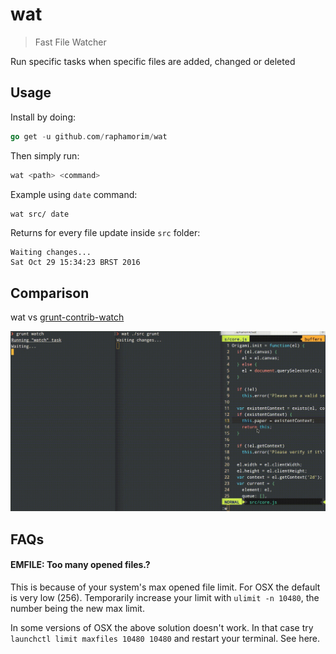 # wat

> Fast File Watcher

Run specific tasks when specific files are added, changed or deleted

## Usage

Install by doing:

```go
go get -u github.com/raphamorim/wat
```

Then simply run:

```bash
wat <path> <command>
```

Example using `date` command:

```bash
wat src/ date
```

Returns for every file update inside `src` folder:

```
Waiting changes...
Sat Oct 29 15:34:23 BRST 2016
```

## Comparison

wat vs [grunt-contrib-watch](https://github.com/gruntjs/grunt-contrib-watch)

![wat vs grunt-contrib-watch](./images/example.gif)

## FAQs

#### EMFILE: Too many opened files.?

This is because of your system's max opened file limit. For OSX the default is very low (256). Temporarily increase your limit with `ulimit -n 10480`, the number being the new max limit.

In some versions of OSX the above solution doesn't work. In that case try `launchctl limit maxfiles 10480 10480` and restart your terminal. See here.
